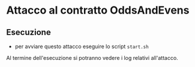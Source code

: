 # Attacco al contratto OddsAndEvens

## Esecuzione

* per avviare questo attacco eseguire lo script `start.sh`

Al termine dell'esecuzione si potranno vedere i log relativi all'attacco. 


